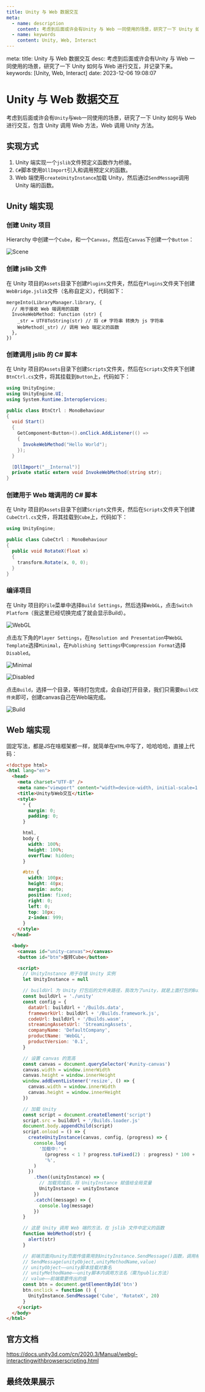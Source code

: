 ```yaml
---
title: Unity 与 Web 数据交互
meta:
  - name: description
    content: 考虑到后面或许会有Unity 与 Web 一同使用的场景，研究了一下 Unity 如何与 Web 进行交互，并记录下来。
  - name: keywords
    content: Unity, Web, Interact
---
```


<route lang="yaml">
meta:
  title: Unity 与 Web 数据交互
  desc: 考虑到后面或许会有Unity 与 Web 一同使用的场景，研究了一下 Unity 如何与 Web 进行交互，并记录下来。
  keywords: [Unity, Web, Interact]
  date: 2023-12-06 19:08:07
</route>

# Unity 与 Web 数据交互

考虑到后面或许会有`Unity`与`Web`一同使用的场景，研究了一下 Unity 如何与 Web 进行交互，包含 Unity 调用 Web 方法，Web 调用 Unity 方法。

## 实现方式

1. Unity 端实现一个`jslib`文件预定义函数作为桥接。
2. `C#`脚本使用`DllImport`引入和调用预定义的函数。
3. Web 端使用`createUnityInstance`加载 Unity，然后通过`SendMessage`调用 Unity 端的函数。

## Unity 端实现

### 创建 Unity 项目

Hierarchy 中创建一个`Cube`，和一个`Canvas`，然后在`Canvas`下创建一个`Button`：

![Scene](./images/scene.png)

### 创建 jslib 文件

在 Unity 项目的`Assets`目录下创建`Plugins`文件夹，然后在`Plugins`文件夹下创建`WebBridge.jslib`文件（名称自定义），代码如下：

```
mergeInto(LibraryManager.library, {
  // 用于接收 Web 端调用的函数
  InvokeWebMethod: function (str) {
    _str = UTF8ToString(str) // 将 c# 字符串 转换为 js 字符串
    WebMethod(_str) // 调用 Web 端定义的函数
  },
})
```

### 创建调用 jslib 的 C# 脚本

在 Unity 项目的`Assets`目录下创建`Scripts`文件夹，然后在`Scripts`文件夹下创建`BtnCtrl.cs`文件，将其挂载到`Button`上，代码如下：

```cs
using UnityEngine;
using UnityEngine.UI;
using System.Runtime.InteropServices;

public class BtnCtrl : MonoBehaviour
{
  void Start()
  {
    GetComponent<Button>().onClick.AddListener(() =>
    {
      InvokeWebMethod("Hello World");
    });
  }

  [DllImport("__Internal")]
  private static extern void InvokeWebMethod(string str);
}
```

### 创建用于 Web 端调用的 C# 脚本

在 Unity 项目的`Assets`目录下创建`Scripts`文件夹，然后在`Scripts`文件夹下创建`CubeCtrl.cs`文件，将其挂载到`Cube`上，代码如下：

```cs
using UnityEngine;

public class CubeCtrl : MonoBehaviour
{
  public void RotateX(float x)
  {
    transform.Rotate(x, 0, 0);
  }
}
```

### 编译项目

在 Unity 项目的`File`菜单中选择`Build Settings`，然后选择`WebGL`，点击`Switch Platform`（我这里已经切换完成了就会显示Build）。

![WebGL](./images/webgl.png)

点击左下角的`Player Settings`，在`Resolution and Presentation`中`WebGL Template`选择`Minimal`，在`Publishing Settings`中`Compression Format`选择`Disabled`。

![Minimal](./images/minimal.png)

![Disabled](./images/disabled.png)

点击`Build`，选择一个目录，等待打包完成，会自动打开目录，我们只需要`Build文件夹`即可，创建canvas自己在Web端完成。

![Build](./images/build.png)

## Web 端实现

固定写法，都是JS在啥框架都一样，就简单在`HTML`中写了，哈哈哈哈，直接上代码：

```html
<!doctype html>
<html lang="en">
  <head>
    <meta charset="UTF-8" />
    <meta name="viewport" content="width=device-width, initial-scale=1.0" />
    <title>Unity与Web交互</title>
    <style>
      * {
        margin: 0;
        padding: 0;
      }

      html,
      body {
        width: 100%;
        height: 100%;
        overflow: hidden;
      }

      #btn {
        width: 100px;
        height: 40px;
        margin: auto;
        position: fixed;
        right: 0;
        left: 0;
        top: 10px;
        z-index: 999;
      }
    </style>
  </head>

  <body>
    <canvas id="unity-canvas"></canvas>
    <button id="btn">旋转Cube</button>

    <script>
      // UnityInstance 用于存储 Unity 实例
      let UnityInstance = null

      // buildUrl 为 Unity 打包后的文件夹路径，我改为了unity，就是上面打包的Build文件夹
      const buildUrl = './unity'
      const config = {
        dataUrl: buildUrl + '/Builds.data',
        frameworkUrl: buildUrl + '/Builds.framework.js',
        codeUrl: buildUrl + '/Builds.wasm',
        streamingAssetsUrl: 'StreamingAssets',
        companyName: 'DefaultCompany',
        productName: 'WebGL',
        productVersion: '0.1',
      }

      // 设置 canvas 的宽高
      const canvas = document.querySelector('#unity-canvas')
      canvas.width = window.innerWidth
      canvas.height = window.innerHeight
      window.addEventListener('resize', () => {
        canvas.width = window.innerWidth
        canvas.height = window.innerHeight
      })

      // 加载 Unity
      const script = document.createElement('script')
      script.src = buildUrl + '/Builds.loader.js'
      document.body.appendChild(script)
      script.onload = () => {
        createUnityInstance(canvas, config, (progress) => {
          console.log(
            '加载中:' +
              (progress < 1 ? progress.toFixed(2) : progress) * 100 +
              '%',
          )
        })
          .then((unityInstance) => {
            // 加载完成后，将 UnityInstance 赋值给全局变量
            UnityInstance = unityInstance
          })
          .catch((message) => {
            console.log(message)
          })
      }

      // 这是 Unity 调用 Web 端的方法，在 jslib 文件中定义的函数
      function WebMethod(str) {
        alert(str)
      }

      // 前端页面向unity页面传值需用到UnityInstance.SendMessage()函数，调用格式如下：
      // SendMessage(unityObject,unityMethodName,value)
      // unityObject——unity脚本挂载对象名
      // unityMethodName——unity脚本内调用方法名（需为public方法）
      // value——前端需要传出的值
      const btn = document.getElementById('btn')
      btn.onclick = function () {
        UnityInstance.SendMessage('Cube', 'RotateX', 20)
      }
    </script>
  </body>
</html>
```

## 官方文档

https://docs.unity3d.com/cn/2020.3/Manual/webgl-interactingwithbrowserscripting.html

## 最终效果展示

<CustomFrame route="/unity-in-web" />
